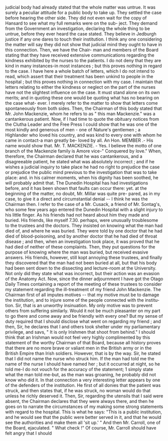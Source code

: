 judicial body had already stated that the whole matter was untrue. It was surely a peculiar attitude for a public body to take up. They settled the case before hearing the other side. They did not even wait for the copy of Hansard to see what my full remarks were on the sub- ject. They demand from the Government an investigation, declaring the whole thing to be untrue, before they ever heard the case stated. They believe in Jedburgh justice if any one dares to touch their institution. I think any one considering the matter will say they did not show that judicial mind they ought to have in this connection. Then, we have the Chair- man and members of the Board stating that they have received extensive communications regarding the kindness exhibited by the nurses to the patients. I do not deny that they are kind in many instances-in most instances ; but this proves nothing in regard to the case. I have here a whole batch of letters, which I do not intend to read, which assert that their treatment has been unkind to people in the hospital ; but this proves nothing in connection with my case. I maintain that letters relating to either the kindness or neglect on the part of the nurses have not the slightest influence on the case. It must stand alone on its own merits; and in quoting these one would be quoting what has no bearing on the case what- ever. I merely refer to the matter to show that letters come spontaneously from both sides. Then, the Chairman of this body stated that Mr. John Mackenzie, whom he refers to as " this man Mackenzie." was a cantankerous patient. Now, if I had time to quote the obituary notices from the Clutha Leader and the Free Press I could show that he was one of the most kindly and generous of men - one of Nature's gentlemen ; a Highlander who loved his country, and was kind to every one with whom he came in contact-a man greatly be- loved by all. An Hon. MEMBER .- His name would show that. Mr. T. MACKENZIE. - Yes. I believe the motto of one branch of the Mackenzie family is Amore vice-" Conquered by love." When, therefore, the Chairman declared that he was cantankerous, and a disagreeable patient, he stated what was absolutely incorrect ; and if he wishes a judicial inquiry to take place he had no right to prejudice the case or prejudice the public mind previous to the investigation that was to take place: and. in his calmer moments, when his dignity has been soothed, he will probably admit that. The Dunedin Hospital has had investigations before, and it has been shown that faults can occur there: yet. at the beginning of the matter, no doubt, Mr. Millar was quite pre- pared, as in my case, to give it a direct and circumstantial denial -- I think he was the Chairman then. I refer to the case of a Mr. Cusack, a friend of Mr. Sontag's, who some few years ago entered the Dunedin Hospital with a slight injury to his little finger. As his friends had not heard about him they made and buried. His friends, like myself 7.30. perhaps, were unusually troublesome to the trustees and the doctors. They insisted on knowing what the man had died of, and where he was buried. They were told by one doctor that he had died of blood-poisoning, and by another doctor that he had died of throat disease ; and then, when an investigation took place, it was proved that he had died of neither of these complaints. Then, they put questions for the purpose of knowing where the man was buried, but received evasive answers. His friends, however, still kopt annoying these trustees, and finally they discovered that the man had not been buried at all, but that his body had been sent down to the dissecting and lecture-room at the University. Not only did they state what was incorrect, but their action was an evasion of the Anatomy Act. Now, since the dinner adjournment I have got the Otago Daily Times containing a report of the meeting of these trustees to consider my statement regarding the ill-treatment of my friend John Mackenzie. The Chairman first of all imputes motives -- that my motive must be to damage the institution, and to injure some of the people connected with the institu- tion. Sir, that is an unworthy insinuation. My only motive was to prevent others from suffering similarly. Would it not be much pleasanter on my part to go there and come away and be friendly with every one? But my sense of duty required that I should disclose what went on regarding my friend ; and then, Sir, he declares that I and others took shelter under my parliamentary privilege, and savs, " It is only Irishmen that shoot from behind." I should think that an Irishman would not feel very highly complimented by this statement of the worthy Chairman of that Board, because all history proves that there are no more brave or valiant men in the British army or in the British Empire than Irish soldiers. However, that is by the way. Sir, he stated that I did not name the nurse who struck him. If the man had told me the name of the nurse I should have named her ; but it occurred at night, so he told me-I do not vouch for the accuracy of the statement; 1 simply state what the man told me-but, as the man was groaning, he probably did not know who did it. In that connection a very interesting letter appears by one of the defenders of the institution. He first of all donies that the patient was struck, and then states that, if he was struck, no woman would do that unless he richly deserved it. Then, Sir, regarding the utensils that I said were absent, the Chairman declares that they were always there, and then he goes on to narrate the circumstances of my making some strong statements with regard to the hospital. This is what he says: "This is a public institution, and he would see that the public were better served in it, and that he would see the authorities and make them all 'sit up.' " And then Mr. Carroll, one of the Board, ejaculated. " What check !" Of course, Mr. Carroll should have felt angry that I should 